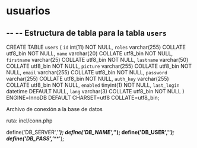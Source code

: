 # usuarios

--
-- Estructura de tabla para la tabla `users`
--

CREATE TABLE `users` (
  `id` int(11) NOT NULL,
  `roles` varchar(255) COLLATE utf8_bin NOT NULL,
  `name` varchar(20) COLLATE utf8_bin NOT NULL,
  `firstname` varchar(25) COLLATE utf8_bin NOT NULL,
  `lastname` varchar(50) COLLATE utf8_bin NOT NULL,
  `picture` varchar(255) COLLATE utf8_bin NOT NULL,
  `email` varchar(255) COLLATE utf8_bin NOT NULL,
  `password` varchar(255) COLLATE utf8_bin NOT NULL,
  `auth_key` varchar(255) COLLATE utf8_bin NOT NULL,
  `enabled` tinyint(1) NOT NULL,
  `last_login` datetime DEFAULT NULL,
  `lang` varchar(3) COLLATE utf8_bin NOT NULL
) ENGINE=InnoDB DEFAULT CHARSET=utf8 COLLATE=utf8_bin;

Archivo de conexión a la base de datos

ruta: incl/conn.php

define('DB_SERVER','*******');
define('DB_NAME','*********');
define('DB_USER','*********');
define('DB_PASS','*********');